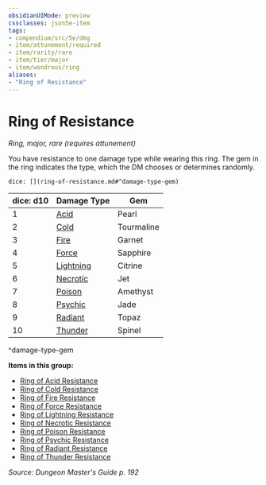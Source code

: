 ```yaml
---
obsidianUIMode: preview
cssclasses: json5e-item
tags:
- compendium/src/5e/dmg
- item/attunement/required
- item/rarity/rare
- item/tier/major
- item/wondrous/ring
aliases: 
- "Ring of Resistance"
---
```

# Ring of Resistance
*Ring, major, rare (requires attunement)*  


You have resistance to one damage type while wearing this ring. The gem in the ring indicates the type, which the DM chooses or determines randomly.

`dice: [](ring-of-resistance.md#^damage-type-gem)`

| dice: d10 | Damage Type | Gem |
|-----------|-------------|-----|
| 1 | [Acid](Mechanics/items/ring-of-acid-resistance.md) | Pearl |
| 2 | [Cold](Mechanics/items/ring-of-cold-resistance.md) | Tourmaline |
| 3 | [Fire](Mechanics/items/ring-of-fire-resistance.md) | Garnet |
| 4 | [Force](Mechanics/items/ring-of-force-resistance.md) | Sapphire |
| 5 | [Lightning](Mechanics/items/ring-of-lightning-resistance.md) | Citrine |
| 6 | [Necrotic](Mechanics/items/ring-of-necrotic-resistance.md) | Jet |
| 7 | [Poison](Mechanics/items/ring-of-poison-resistance.md) | Amethyst |
| 8 | [Psychic](Mechanics/items/ring-of-psychic-resistance.md) | Jade |
| 9 | [Radiant](Mechanics/items/ring-of-radiant-resistance.md) | Topaz |
| 10 | [Thunder](Mechanics/items/ring-of-thunder-resistance.md) | Spinel |
^damage-type-gem

**Items in this group:**

- [Ring of Acid Resistance](Mechanics/items/ring-of-acid-resistance.md)
- [Ring of Cold Resistance](Mechanics/items/ring-of-cold-resistance.md)
- [Ring of Fire Resistance](Mechanics/items/ring-of-fire-resistance.md)
- [Ring of Force Resistance](Mechanics/items/ring-of-force-resistance.md)
- [Ring of Lightning Resistance](Mechanics/items/ring-of-lightning-resistance.md)
- [Ring of Necrotic Resistance](Mechanics/items/ring-of-necrotic-resistance.md)
- [Ring of Poison Resistance](Mechanics/items/ring-of-poison-resistance.md)
- [Ring of Psychic Resistance](Mechanics/items/ring-of-psychic-resistance.md)
- [Ring of Radiant Resistance](Mechanics/items/ring-of-radiant-resistance.md)
- [Ring of Thunder Resistance](Mechanics/items/ring-of-thunder-resistance.md)

*Source: Dungeon Master's Guide p. 192*